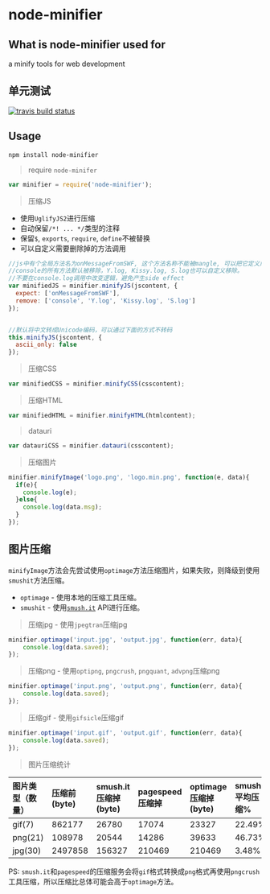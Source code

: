 node-minifier
=====

What is node-minifier used for
-------
a minify tools for web development

单元测试
------
[![travis build status](https://api.travis-ci.org/colorhook/node-minifier.png)](https://www.travis-ci.org/colorhook/node-minifier)

Usage
-------

```
npm install node-minifier
```


> require `node-minifer`

```js
var minifier = require('node-minifier');
```

> 压缩JS
* 使用`UglifyJS2`进行压缩
* 自动保留`/*! ... */`类型的注释
* 保留`$`, `exports`, `require`, `define`不被替换
* 可以自定义需要删除掉的方法调用

```js
//js中有个全局方法名为onMessageFromSWF, 这个方法名称不能被mangle, 可以把它定义成保留字。
//console的所有方法默认被移除，Y.log, Kissy.log, S.log也可以自定义移除。
//不要在console.log调用中改变逻辑，避免产生side effect
var minifiedJS = minifier.minifyJS(jscontent, {
  expect: ['onMessageFromSWF'],
  remove: ['console', 'Y.log', 'Kissy.log', 'S.log']
});


//默认将中文转成Unicode编码，可以通过下面的方式不转码
this.minifyJS(jscontent, {
  ascii_only: false
});
```

> 压缩CSS

```js
var minifiedCSS = minifier.minifyCSS(csscontent);
```

> 压缩HTML

```js
var minifiedHTML = minifier.minifyHTML(htmlcontent);
```

> datauri

```js
var datauriCSS = minifier.datauri(csscontent);
```

> 压缩图片

```js
minifier.minifyImage('logo.png', 'logo.min.png', function(e, data){
  if(e){
    console.log(e);
  }else{
    console.log(data.msg);
  }
});
```


图片压缩
---------
`minifyImage`方法会先尝试使用`optimage`方法压缩图片，如果失败，则降级到使用`smushit`方法压缩。

* `optimage` - 使用本地的压缩工具压缩。
* `smushit` - 使用[`smush.it`](http://smush.it/) API进行压缩。


> 压缩jpg - 使用`jpegtran`压缩jpg

```js
minifier.optimage('input.jpg', 'output.jpg', function(err, data){
    console.log(data.saved);
});
```

> 压缩png - 使用`optipng`, `pngcrush`, `pngquant`, `advpng`压缩png

```js
minifier.optimage('input.png', 'output.png', function(err, data){
    console.log(data.saved);
});
```

> 压缩gif - 使用`gifsicle`压缩gif

```js
minifier.optimage('input.gif', 'output.gif', function(err, data){
    console.log(data.saved);
});
```

> 图片压缩统计

| 图片类型（数量）  | 压缩前(byte) | smush.it压缩掉(byte) | pagespeed压缩掉 | optimage压缩掉(byte)  | smush.it平均压缩% | optimage平均压缩% | pagespeed平均压缩% | smush.it总计压缩% | optimage总计压缩% | pagespeed总计压缩% |  
| :---------        | :--------    | :---------           | :---------      | :---------            | :---------        | :---------        | :---------         | :---------        | :---------        | :---------         |
|gif(7)             | 862177       | 26780                | 17074           | 23327                 | 22.49%            | 14.28%            | 6.14%              | 3.11%             | 2.71%             | 1.98%              |
|png(21)            | 108978       | 20544                | 14286           | 39633                 | 46.73%            | 54.48%            | 38.29%             | 18.85%            | 36.37%            | 13.11%             |
|jpg(30)            | 2497858      | 156327               | 210469          | 210469                | 3.48%             | 11.6%             | 11.6%              | 6.26%             | 8.43%             | 8.43%              |

PS: `smush.it`和`pagespeed`的压缩服务会将`gif`格式转换成`png`格式再使用`pngcrush`工具压缩，所以压缩比总体可能会高于`optimage`方法。
